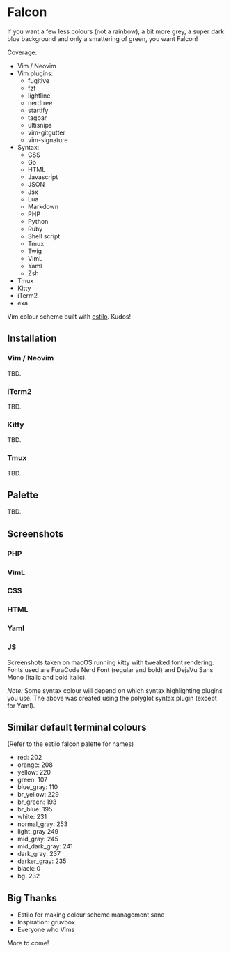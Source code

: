 # Falcon

If you want a few less colours (not a rainbow), a bit more grey, a super dark blue background and only a smattering of green, you want Falcon!

Coverage:
* Vim / Neovim
* Vim plugins:
  * fugitive
  * fzf
  * lightline
  * nerdtree
  * startify
  * tagbar
  * ultisnips
  * vim-gitgutter
  * vim-signature
* Syntax:
  * CSS
  * Go
  * HTML
  * Javascript
  * JSON
  * Jsx
  * Lua
  * Markdown
  * PHP
  * Python
  * Ruby
  * Shell script
  * Tmux
  * Twig
  * VimL
  * Yaml
  * Zsh
* Tmux
* Kitty
* iTerm2
* exa

Vim colour scheme built with [estilo](https://github.com/jacoborus/estilo). Kudos!

## Installation

### Vim / Neovim
TBD.

### iTerm2
TBD.

### Kitty
TBD.

### Tmux
TBD.

## Palette
TBD.

## Screenshots

### PHP
### VimL
### CSS
### HTML
### Yaml
### JS

Screenshots taken on macOS running kitty with tweaked font rendering. Fonts used are FuraCode Nerd Font (regular and bold) and DejaVu Sans Mono (italic and bold italic).

*Note:* Some syntax colour will depend on which syntax highlighting plugins you use. The above was created using the polyglot syntax plugin (except for Yaml).

## Similar default terminal colours

(Refer to the estilo falcon palette for names)

* red: 202
* orange: 208
* yellow: 220
* green: 107
* blue_gray: 110
* br_yellow: 229
* br_green: 193
* br_blue: 195
* white: 231
* normal_gray: 253
* light_gray 249
* mid_gray: 245
* mid_dark_gray: 241
* dark_gray: 237
* darker_gray: 235
* black: 0
* bg: 232

## Big Thanks

* Estilo for making colour scheme management sane
* Inspiration: gruvbox
* Everyone who Vims

More to come!

